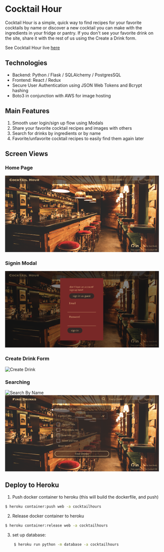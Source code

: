# Cocktail Hour 

Cocktail Hour is a simple, quick way to find recipes for your favorite cocktails by name or discover a new cocktail you can make with the ingredients in your fridge or pantry. If you don't see your favorite drink on the site, share it with the rest of us using the Create a Drink form.

See Cocktail Hour live [here](https://cocktailhours.herokuapp.com/)

## Technologies

* Backend: Python / Flask / SQLAlchemy / PostgresSQL
* Frontend: React / Redux
* Secure User Authentication using JSON Web Tokens and Bcrypt hashing
* Boto3 in conjunction with AWS for image hosting 

## Main Features

1. Smooth user login/sign up flow using Modals
2. Share your favorite cocktail recipes and images with others 
3. Search for drinks by ingredients or by name
4. Favorite/unfavorite cocktail recipes to easily find them again later

## Screen Views

### Home Page
![Home Page](https://github.com/sambrady0652/cocktail-hour/blob/master/wireframes/home_screen.png)

### Signin Modal

![Sign In](https://github.com/sambrady0652/cocktail-hour/blob/master/wireframes/sign_in.png)

### Create Drink Form

![Create Drink](https://github.com/sambrady0652/cocktail-hour/blob/master/wireframes/create_drink.gif)

### Searching

![Search By Name](https://github.com/sambrady0652/cocktail-hour/blob/master/wireframes/searching.gif)
![Search By Ingredient](https://github.com/sambrady0652/cocktail-hour/blob/master/wireframes/ingredients_form.png)



## Deploy to Heroku

1. Push docker container to heroku (this will build the dockerfile, and push) 
```zsh
$ heroku container:push web -a cocktailhours
```
2. Release docker container to heroku 
```zsh
$ heroku container:release web -a cocktailhours
```
3. set up database:
```zsh
    $ heroku run python -m database -a cocktailhours
```
